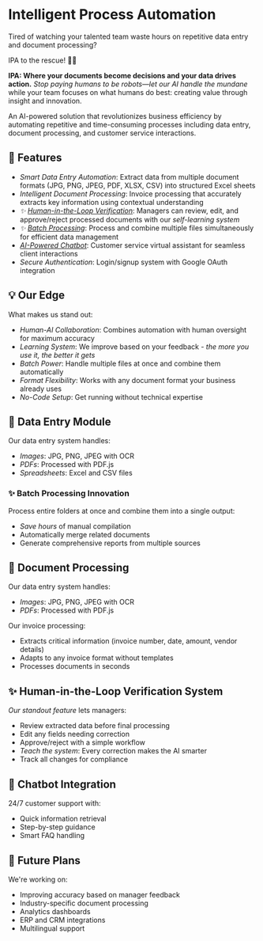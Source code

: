# Intelligent Process Automation

Tired of watching your talented team waste hours on repetitive data entry and document processing? 

IPA to the rescue! 💼✨

**IPA: Where your documents become decisions and your data drives action.** _Stop paying humans to be robots—let our AI handle the mundane_ while your team focuses on what humans do best: creating value through insight and innovation.

An AI-powered solution that revolutionizes business efficiency by automating repetitive and time-consuming processes including data entry, document processing, and customer service interactions.


## 🚀 Features
- *Smart Data Entry Automation*: Extract data from multiple document formats (JPG, PNG, JPEG, PDF, XLSX, CSV) into structured Excel sheets
- *Intelligent Document Processing*: Invoice processing that accurately extracts key information using contextual understanding
- *✨ [Human-in-the-Loop Verification](#-human-in-the-loop-verification-system)*: Managers can review, edit, and approve/reject processed documents with our *self-learning system*
- *✨ [Batch Processing](#-batch-processing-innovation)*: Process and combine multiple files simultaneously for efficient data management
- *[AI-Powered Chatbot](#-chatbot-integration)*: Customer service virtual assistant for seamless client interactions
- *Secure Authentication*: Login/signup system with Google OAuth integration
## 💡 Our Edge
What makes us stand out:
- *Human-AI Collaboration*: Combines automation with human oversight for maximum accuracy
- *Learning System*: We improve based on your feedback - *the more you use it, the better it gets*
- *Batch Power*: Handle multiple files at once and combine them automatically
- *Format Flexibility*: Works with any document format your business already uses
- *No-Code Setup*: Get running without technical expertise
## 📝 Data Entry Module
Our data entry system handles:
- *Images*: JPG, PNG, JPEG with OCR
- *PDFs*: Processed with PDF.js
- *Spreadsheets*: Excel and CSV files
### ✨ Batch Processing Innovation
Process entire folders at once and combine them into a single output:
- *Save hours* of manual compilation
- Automatically merge related documents
- Generate comprehensive reports from multiple sources
## 📄 Document Processing
Our data entry system handles:
- *Images*: JPG, PNG, JPEG with OCR
- *PDFs*: Processed with PDF.js
  
Our invoice processing:
- Extracts critical information (invoice number, date, amount, vendor details)
- Adapts to any invoice format without templates
- Processes documents in seconds
## ✨ Human-in-the-Loop Verification System
*Our standout feature* lets managers:
- Review extracted data before final processing
- Edit any fields needing correction
- Approve/reject with a simple workflow
- *Teach the system*: Every correction makes the AI smarter
- Track all changes for compliance
## 💬 Chatbot Integration
24/7 customer support with:
- Quick information retrieval
- Step-by-step guidance
- Smart FAQ handling
## 🔮 Future Plans
We're working on:
- Improving accuracy based on manager feedback
- Industry-specific document processing
- Analytics dashboards
- ERP and CRM integrations
- Multilingual support
